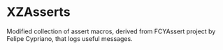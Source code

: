 # XZAsserts
Modified collection of assert macros, derived from FCYAssert project by Felipe Cypriano, that logs useful messages.
